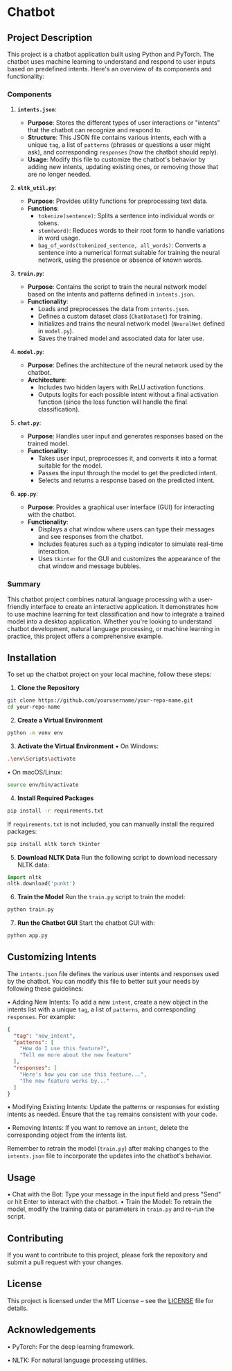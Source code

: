# Chatbot 

## Project Description

This project is a chatbot application built using Python and PyTorch. The chatbot uses machine learning to understand and respond to user inputs based on predefined intents. Here's an overview of its components and functionality:

### Components

1. **`intents.json`**:
   - **Purpose**: Stores the different types of user interactions or "intents" that the chatbot can recognize and respond to.
   - **Structure**: This JSON file contains various intents, each with a unique `tag`, a list of `patterns` (phrases or questions a user might ask), and corresponding `responses` (how the chatbot should reply).
   - **Usage**: Modify this file to customize the chatbot's behavior by adding new intents, updating existing ones, or removing those that are no longer needed.

2. **`nltk_util.py`**:
   - **Purpose**: Provides utility functions for preprocessing text data.
   - **Functions**:
     - `tokenize(sentence)`: Splits a sentence into individual words or tokens.
     - `stem(word)`: Reduces words to their root form to handle variations in word usage.
     - `bag_of_words(tokenized_sentence, all_words)`: Converts a sentence into a numerical format suitable for training the neural network, using the presence or absence of known words.

3. **`train.py`**:
   - **Purpose**: Contains the script to train the neural network model based on the intents and patterns defined in `intents.json`.
   - **Functionality**: 
     - Loads and preprocesses the data from `intents.json`.
     - Defines a custom dataset class (`ChatDataset`) for training.
     - Initializes and trains the neural network model (`NeuralNet` defined in `model.py`).
     - Saves the trained model and associated data for later use.

4. **`model.py`**:
   - **Purpose**: Defines the architecture of the neural network used by the chatbot.
   - **Architecture**: 
     - Includes two hidden layers with ReLU activation functions.
     - Outputs logits for each possible intent without a final activation function (since the loss function will handle the final classification).

5. **`chat.py`**:
   - **Purpose**: Handles user input and generates responses based on the trained model.
   - **Functionality**:
     - Takes user input, preprocesses it, and converts it into a format suitable for the model.
     - Passes the input through the model to get the predicted intent.
     - Selects and returns a response based on the predicted intent.

6. **`app.py`**:
   - **Purpose**: Provides a graphical user interface (GUI) for interacting with the chatbot.
   - **Functionality**:
     - Displays a chat window where users can type their messages and see responses from the chatbot.
     - Includes features such as a typing indicator to simulate real-time interaction.
     - Uses `tkinter` for the GUI and customizes the appearance of the chat window and message bubbles.

### Summary

This chatbot project combines natural language processing with a user-friendly interface to create an interactive application. It demonstrates how to use machine learning for text classification and how to integrate a trained model into a desktop application. Whether you're looking to understand chatbot development, natural language processing, or machine learning in practice, this project offers a comprehensive example.


## Installation

To set up the chatbot project on your local machine, follow these steps:

1. **Clone the Repository**
```bash
git clone https://github.com/yourusername/your-repo-name.git
cd your-repo-name
```

2. **Create a Virtual Environment**
```bash
python -m venv env
```

3. **Activate the Virtual Environment**
• On Windows:
```bash
.\env\Scripts\activate
```

• On macOS/Linux:
```bash
source env/bin/activate
```

4. **Install Required Packages**
```bash
pip install -r requirements.txt
```

If `requirements.txt` is not included, you can manually install the required packages:
```bash
pip install nltk torch tkinter
```

5. **Download NLTK Data**
Run the following script to download necessary NLTK data:
```python
import nltk
nltk.download('punkt')
```

6. **Train the Model**
Run the `train.py` script to train the model:
```bash
python train.py
```

7. **Run the Chatbot GUI**
Start the chatbot GUI with:
```bash
python app.py
```

## Customizing Intents

The `intents.json` file defines the various user intents and responses used by the chatbot. You can modify this file to better suit your needs by following these guidelines:

• Adding New Intents: To add a new `intent`, create a new object in the intents list with a unique `tag`, a list of `patterns`, and corresponding `responses`. For example:

```json
{
  "tag": "new_intent",
  "patterns": [
    "How do I use this feature?",
    "Tell me more about the new feature"
  ],
  "responses": [
    "Here's how you can use this feature...",
    "The new feature works by..."
  ]
}
```
• Modifying Existing Intents: Update the patterns or responses for existing intents as needed. Ensure that the `tag` remains consistent with your code.

• Removing Intents: If you want to remove an `intent`, delete the corresponding object from the intents list.

Remember to retrain the model (`train.py`) after making changes to the `intents.json` file to incorporate the updates into the chatbot's behavior.

## Usage
• Chat with the Bot: Type your message in the input field and press "Send" or hit Enter to interact with the chatbot.
• Train the Model: To retrain the model, modify the training data or parameters in `train.py` and re-run the script.

## Contributing
If you want to contribute to this project, please fork the repository and submit a pull request with your changes.

## License
This project is licensed under the MIT License – see the [LICENSE](LICENSE) file for details.

## Acknowledgements

• PyTorch: For the deep learning framework.

• NLTK: For natural language processing utilities.
   
